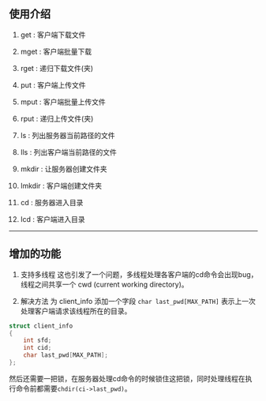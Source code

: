 ## 使用介绍
 
1. get : 客户端下载文件
2. mget : 客户端批量下载
3. rget : 递归下载文件(夹)

4. put : 客户端上传文件
5. mput : 客户端批量上传文件
6. rput : 递归上传文件(夹)

7. ls : 列出服务器当前路径的文件
8. lls : 列出客户端当前路径的文件

9. mkdir : 让服务器创建文件夹
10. lmkdir : 客户端创建文件夹

11. cd : 服务器进入目录
12. lcd : 客户端进入目录

--------


## 增加的功能
1. 支持多线程
这也引发了一个问题，多线程处理各客户端的cd命令会出现bug，线程之间共享一个 cwd (current working directory)。

2. 解决方法
为 client_info 添加一个字段 `char last_pwd[MAX_PATH]` 表示上一次处理客户端请求该线程所在的目录。
```c
struct client_info
{
	int sfd;
	int cid;
	char last_pwd[MAX_PATH];
};
```
然后还需要一把锁，在服务器处理cd命令的时候锁住这把锁，同时处理线程在执行命令前都需要`chdir(ci->last_pwd)`。
